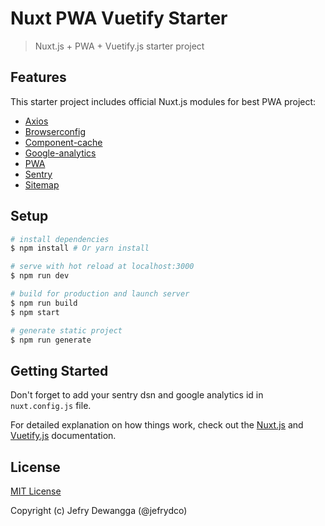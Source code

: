 # Nuxt PWA Vuetify Starter

> Nuxt.js + PWA + Vuetify.js starter project

## Features

This starter project includes official Nuxt.js modules for best PWA project:
- [Axios](https://github.com/nuxt-community/axios-module)
- [Browserconfig](https://github.com/nuxt-community/modules/tree/master/packages/browserconfig)
- [Component-cache](https://github.com/nuxt-community/modules/tree/master/packages/component-cache)
- [Google-analytics](https://github.com/nuxt-community/analytics-module)
- [PWA](https://github.com/nuxt-community/pwa-module)
- [Sentry](https://github.com/nuxt-community/sentry-module)
- [Sitemap](https://github.com/nuxt-community/sitemap-module)

## Setup

``` bash
# install dependencies
$ npm install # Or yarn install

# serve with hot reload at localhost:3000
$ npm run dev

# build for production and launch server
$ npm run build
$ npm start

# generate static project
$ npm run generate
```

## Getting Started

Don't forget to add your sentry dsn and google analytics id in `nuxt.config.js` file.

For detailed explanation on how things work, check out the [Nuxt.js](https://github.com/nuxt/nuxt.js) and [Vuetify.js](https://vuetifyjs.com/) documentation.

## License

[MIT License](./LICENSE)

Copyright (c) Jefry Dewangga (@jefrydco)
